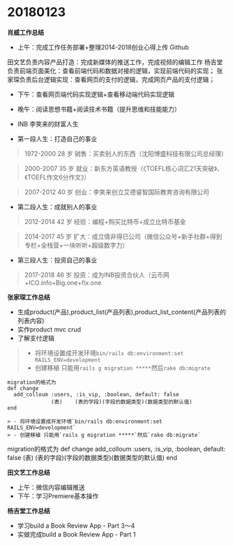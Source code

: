 # 20180123

**肖威工作总结**

- 上午：完成工作任务部署+整理2014-2018创业心得上传 Github

田文艺负责内容产品打造：完成新媒体的推送工作，完成视频的编辑工作
杨吉堂负责前端页面美化：查看前端代码和数据对接的逻辑，实现前端代码的实现；
张家琛负责后台逻辑实现：查看网页的支付的逻辑，完成网页产品的支付逻辑；

- 下午：查看网页端代码实现逻辑+查看移动端代码实现逻辑
- 晚午：阅读思想书籍+阅读技术书籍（提升思维和技能能力）

- INB 李笑来的财富人生

- 第一段人生：打造自己的事业

 >1972-2000 28 岁 销售：买卖别人的东西（沈阳博盛科技有限公司总经理）

 >2000-2007 35 岁 就业：新东方英语教授（《TOEFL核心词汇21天突破》、《TOEFL作文6分作文》）

 >2007-2012 40 岁 创业：李笑来创立艾德睿智国际教育咨询有限公司

- 第二段人生：成就别人的事业

 >2012-2014 42 岁 经验：编程+购买比特币+成立比特币基金

 >2014-2017 45 岁 扩大：成立情非得已公司（微信公众号+新手社群+得到专栏+全栈营+一块听听+超级数字力）

- 第三段人生：投资自己的事业

 >2017-2018 46 岁 投资：成为INB投资合伙人（云币网+ICO.info+Big.one+fix.one

 **张家琛工作总结**
 - 生成product(产品),product_list(产品列表),product_list_content(产品列表的列表内容)
 - 实作product mvc crud
 - 了解支付逻辑

 > - 将环境设置成开发环境`bin/rails db:environment:set RAILS_ENV=development`
 > - 创建移植 只能用`rails g migration *****`然后`rake db:migrate`
 ```
 migration的格式为
 def change
   add_colloum :users, :is_vip, :boolean, default: false
               (表)    (表的字段)(字段的数据类型)(数据类型的默认值)
 end

 > - 将环境设置成开发环境`bin/rails db:environment:set RAILS_ENV=development`
 > - 创建移植 只能用`rails g migration *****`然后`rake db:migrate`
 ```
 migration的格式为
 def change
   add_colloum :users, :is_vip, :boolean, default: false
               (表)    (表的字段)(字段的数据类型)(数据类型的默认值)
 end


  **田文艺工作总结**
  - 上午：微信内容编辑推送
  - 下午：学习Premiere基本操作



 **杨吉堂工作总结**
- 学习build a Book Review App - Part 3～4
- 实做完成build a Book Review App - Part 1

